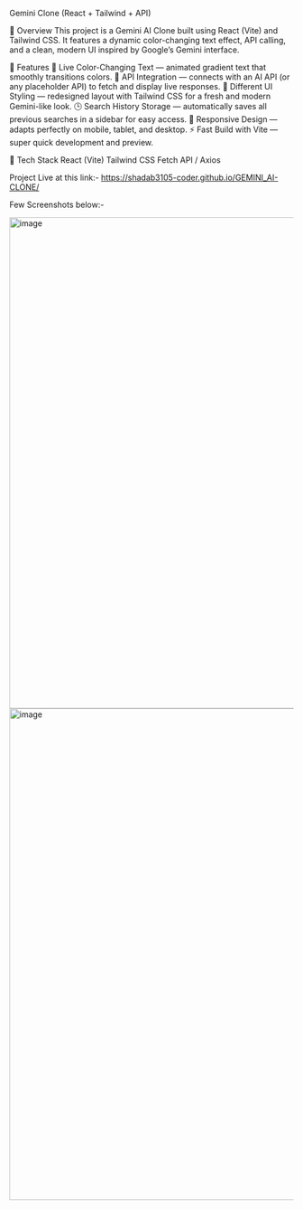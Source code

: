 Gemini Clone (React + Tailwind + API)

🧠 Overview
This project is a Gemini AI Clone built using React (Vite) and Tailwind CSS.
It features a dynamic color-changing text effect, API calling, and a clean, modern UI inspired by Google’s Gemini interface.

🎨 Features
🌈 Live Color-Changing Text — animated gradient text that smoothly transitions colors.
💬 API Integration — connects with an AI API (or any placeholder API) to fetch and display live responses.
🧩 Different UI Styling — redesigned layout with Tailwind CSS for a fresh and modern Gemini-like look.
🕒 Search History Storage — automatically saves all previous searches in a sidebar for easy access.
📱 Responsive Design — adapts perfectly on mobile, tablet, and desktop.
⚡ Fast Build with Vite — super quick development and preview.

🧰 Tech Stack
React (Vite)
Tailwind CSS
Fetch API / Axios

Project Live at this link:-  https://shadab3105-coder.github.io/GEMINI_AI-CLONE/


Few Screenshots below:-

<img width="1918" height="869" alt="image" src="https://github.com/user-attachments/assets/3877e0cb-0de8-443d-85cc-9660140e93f2" />

<img width="1918" height="870" alt="image" src="https://github.com/user-attachments/assets/7e5c0fbd-2563-425c-8393-e8d6f9b851ec" />

